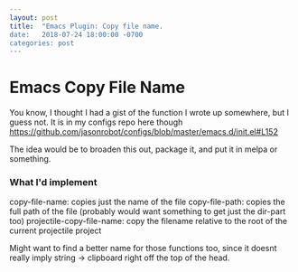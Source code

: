 ```yaml
---
layout: post
title:  "Emacs Plugin: Copy file name.
date:   2018-07-24 18:00:00 -0700
categories: post
---
```


# Emacs Copy File Name

You know, I thought I had a gist of the function I wrote up somewhere, but I guess not.
It is in my configs repo here though https://github.com/jasonrobot/configs/blob/master/emacs.d/init.el#L152

The idea would be to broaden this out, package it, and put it in melpa or something.

### What I'd implement
copy-file-name: copies just the name of the file
copy-file-path: copies the full path of the file
(probably would want something to get just the dir-part too)
projectile-copy-file-name: copy the filename relative to the root of the current projectile project

Might want to find a better name for those functions too, since it doesnt really imply string -> clipboard right off the top of the head.

